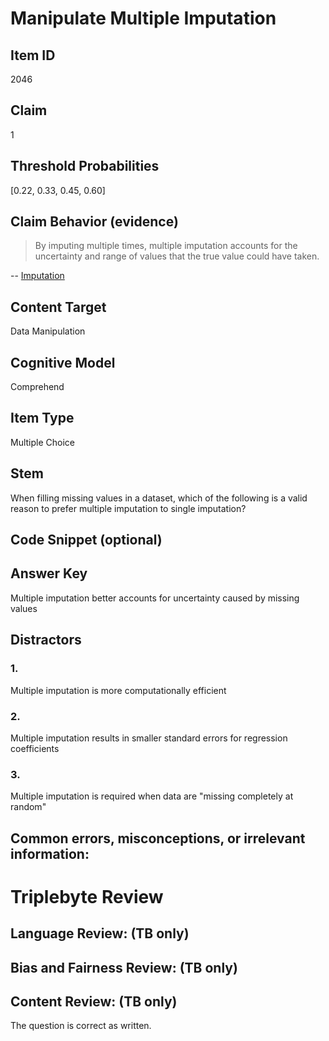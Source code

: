 # Manipulate Multiple Imputation

## Item ID
2046

## Claim
1

## Threshold Probabilities
[0.22, 0.33, 0.45, 0.60]

## Claim Behavior (evidence)
> By imputing multiple times, multiple imputation accounts for the uncertainty and range of values that the true value could have taken.

-- [Imputation](https://en.wikipedia.org/wiki/Imputation_(statistics)#Multiple_imputation)

## Content Target
Data Manipulation

## Cognitive Model
Comprehend

## Item Type
Multiple Choice

## Stem
When filling missing values in a dataset, which of the following is a valid reason to prefer multiple imputation to single imputation?

## Code Snippet (optional)

## Answer Key
Multiple imputation better accounts for uncertainty caused by missing values

## Distractors
### 1.
Multiple imputation is more computationally efficient

### 2.
Multiple imputation results in smaller standard errors for regression coefficients

### 3.
Multiple imputation is required when data are "missing completely at random"

## Common errors, misconceptions, or irrelevant information:

# Triplebyte Review

## Language Review: (TB only)

## Bias and Fairness Review: (TB only)

## Content Review: (TB only)
The question is correct as written.
